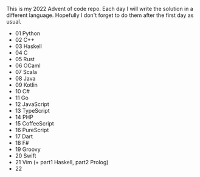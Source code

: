 This is my 2022 Advent of code repo.
Each day I will write the solution in a different language.
Hopefully I don't forget to do them after the first day as usual.

- 01 Python
- 02 C++
- 03 Haskell
- 04 C
- 05 Rust
- 06 OCaml
- 07 Scala
- 08 Java
- 09 Kotlin
- 10 C#
- 11 Go
- 12 JavaScript
- 13 TypeScript
- 14 PHP
- 15 CoffeeScript
- 16 PureScript
- 17 Dart
- 18 F#
- 19 Groovy
- 20 Swift
- 21 Vim (+ part1 Haskell, part2 Prolog)
- 22
